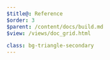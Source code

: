 ```yaml
---
$title@: Reference
$order: 3
$parent: /content/docs/build.md
$view: /views/doc_grid.html

class: bg-triangle-secondary
---
```

